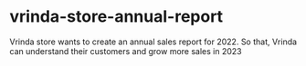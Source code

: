 # vrinda-store-annual-report
Vrinda store wants to create an annual sales report for 2022. So that, Vrinda can understand their customers and grow more sales in 2023
